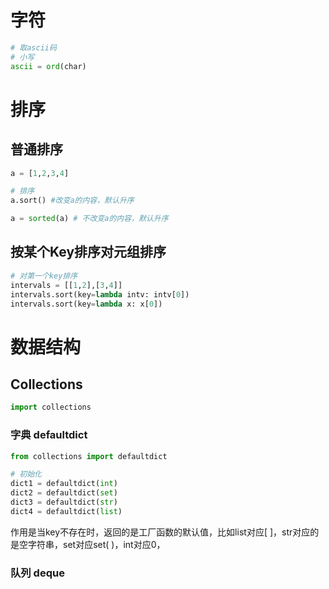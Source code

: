 # 字符

```python
# 取ascii码
# 小写
ascii = ord(char)
```



# 排序

## 普通排序

```python
a = [1,2,3,4]

# 排序
a.sort() #改变a的内容，默认升序

a = sorted(a) # 不改变a的内容，默认升序
```

## 按某个Key排序对元组排序

```python
# 对第一个key排序
intervals = [[1,2],[3,4]] 
intervals.sort(key=lambda intv: intv[0])
intervals.sort(key=lambda x: x[0])
```



# 数据结构

## Collections

```python
import collections
```

### 字典 defaultdict

```python
from collections import defaultdict

# 初始化
dict1 = defaultdict(int)
dict2 = defaultdict(set)
dict3 = defaultdict(str)
dict4 = defaultdict(list)
```

作用是当key不存在时，返回的是工厂函数的默认值，比如list对应[ ]，str对应的是空字符串，set对应set( )，int对应0，



### 队列 deque

